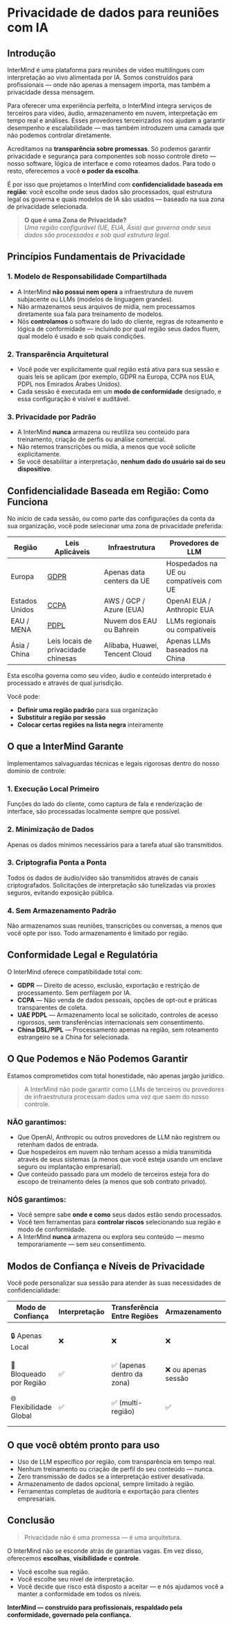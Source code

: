 # Privacidade de dados para reuniões com IA

## Introdução

InterMind é uma plataforma para reuniões de vídeo multilíngues com interpretação ao vivo alimentada por IA. Somos construídos para profissionais — onde não apenas a mensagem importa, mas também a privacidade dessa mensagem.

Para oferecer uma experiência perfeita, o InterMind integra serviços de terceiros para vídeo, áudio, armazenamento em nuvem, interpretação em tempo real e análises. Esses provedores terceirizados nos ajudam a garantir desempenho e escalabilidade — mas também introduzem uma camada que não podemos controlar diretamente.

Acreditamos na **transparência sobre promessas**. Só podemos garantir privacidade e segurança para componentes sob nosso controle direto — nosso software, lógica de interface e como roteamos dados. Para todo o resto, oferecemos a você **o poder da escolha**.

É por isso que projetamos o InterMind com **confidencialidade baseada em região**: você escolhe onde seus dados são processados, qual estrutura legal os governa e quais modelos de IA são usados — baseado na sua zona de privacidade selecionada.

> **O que é uma Zona de Privacidade?**  
> _Uma região configurável (UE, EUA, Ásia) que governa onde seus dados são processados e sob qual estrutura legal._

## Princípios Fundamentais de Privacidade

### 1. **Modelo de Responsabilidade Compartilhada**

- A InterMind **não possui nem opera** a infraestrutura de nuvem subjacente ou LLMs (modelos de linguagem grandes).
- Não armazenamos seus arquivos de mídia, nem processamos diretamente sua fala para treinamento de modelos.
- Nós **controlamos** o software do lado do cliente, regras de roteamento e lógica de conformidade — incluindo por qual região seus dados fluem, qual modelo é usado e sob quais condições.

### 2. **Transparência Arquitetural**

- Você pode ver explicitamente qual região está ativa para sua sessão e quais leis se aplicam (por exemplo, GDPR na Europa, CCPA nos EUA, PDPL nos Emirados Árabes Unidos).
- Cada sessão é executada em um **modo de conformidade** designado, e essa configuração é visível e auditável.

### 3. **Privacidade por Padrão**

- A InterMind **nunca** armazena ou reutiliza seu conteúdo para treinamento, criação de perfis ou análise comercial.
- Não retemos transcrições ou mídia, a menos que você solicite explicitamente.
- Se você desabilitar a interpretação, **nenhum dado do usuário sai do seu dispositivo**.

## Confidencialidade Baseada em Região: Como Funciona

No início de cada sessão, ou como parte das configurações da conta da sua organização, você pode selecionar uma zona de privacidade preferida:

| Região        | Leis Aplicáveis                                                                               | Infraestrutura                 | Provedores de LLM          |
| ------------- | --------------------------------------------------------------------------------------------- | ------------------------------ | -------------------------- |
| Europa        | [GDPR](https://gdpr.eu)                                                                       | Apenas data centers da UE      | Hospedados na UE ou compatíveis com UE  |
| Estados Unidos | [CCPA](https://oag.ca.gov/privacy/ccpa)                                                       | AWS / GCP / Azure (EUA)        | OpenAI EUA / Anthropic EUA   |
| EAU / MENA    | [PDPL](https://www.signzy.com/data-privacy-laws-in-the-uae-2025-everything-you-need-to-know/) | Nuvem dos EAU ou Bahrein       | LLMs regionais ou compatíveis |
| Ásia / China  | Leis locais de privacidade chinesas                                                          | Alibaba, Huawei, Tencent Cloud | Apenas LLMs baseados na China      |

Esta escolha governa como seu vídeo, áudio e conteúdo interpretado é processado e através de qual jurisdição.

Você pode:

- **Definir uma região padrão** para sua organização
- **Substituir a região por sessão**
- **Colocar certas regiões na lista negra** inteiramente

## O que a InterMind Garante

Implementamos salvaguardas técnicas e legais rigorosas dentro do nosso domínio de controle:

### 1. **Execução Local Primeiro**

Funções do lado do cliente, como captura de fala e renderização de interface, são processadas localmente sempre que possível.

### 2. **Minimização de Dados**

Apenas os dados mínimos necessários para a tarefa atual são transmitidos.

### 3. **Criptografia Ponta a Ponta**

Todos os dados de áudio/vídeo são transmitidos através de canais criptografados. Solicitações de interpretação são tunelizadas via proxies seguros, evitando exposição pública.

### 4. **Sem Armazenamento Padrão**

Não armazenamos suas reuniões, transcrições ou conversas, a menos que você opte por isso. Todo armazenamento é limitado por região.

## Conformidade Legal e Regulatória

O InterMind oferece compatibilidade total com:

- **GDPR** — Direito de acesso, exclusão, exportação e restrição de processamento. Sem perfilagem por IA.
- **CCPA** — Não venda de dados pessoais, opções de opt-out e práticas transparentes de coleta.
- **UAE PDPL** — Armazenamento local se solicitado, controles de acesso rigorosos, sem transferências internacionais sem consentimento.
- **China DSL/PIPL** — Processamento apenas na região, sem roteamento estrangeiro se a China for selecionada.

## O Que Podemos e Não Podemos Garantir

Estamos comprometidos com total honestidade, não apenas jargão jurídico.

> A InterMind não pode garantir como LLMs de terceiros ou provedores de infraestrutura processam dados uma vez que saem do nosso controle.

### NÃO garantimos:

- Que OpenAI, Anthropic ou outros provedores de LLM não registrem ou retenham dados de entrada.
- Que hospedeiros em nuvem não tenham acesso a mídia transmitida através de seus sistemas (a menos que você esteja usando um enclave seguro ou implantação empresarial).
- Que conteúdo passado para um modelo de terceiros esteja fora do escopo de treinamento deles (a menos que sob contrato privado).

### NÓS garantimos:

- Você sempre sabe **onde e como** seus dados estão sendo processados.
- Você tem ferramentas para **controlar riscos** selecionando sua região e modo de conformidade.
- A InterMind **nunca** armazena ou explora seu conteúdo — mesmo temporariamente — sem seu consentimento.

## Modos de Confiança e Níveis de Privacidade

Você pode personalizar sua sessão para atender às suas necessidades de confidencialidade:

| Modo de Confiança | Interpretação | Transferência Entre Regiões | Armazenamento      | Melhor Para                              |
| ----------------- | ------------- | --------------------------- | ------------------ | ---------------------------------------- |
| 🔒 Apenas Local   | ❌             | ❌                          | ❌                 | Jurídico, governo, revisões internas     |
| 🔐 Bloqueado por Região | ✅       | ✅ (apenas dentro da zona)  | ❌ ou apenas sessão | Saúde, finanças, RH                     |
| 🌐 Flexibilidade Global | ✅       | ✅ (multi-região)           | ✅                 | Suporte, vendas, equipes multinacionais |

## O que você obtém pronto para uso

- Uso de LLM específico por região, com transparência em tempo real.
- Nenhum treinamento ou criação de perfil do seu conteúdo — nunca.
- Zero transmissão de dados se a interpretação estiver desativada.
- Armazenamento de dados opcional, sempre limitado à região.
- Ferramentas completas de auditoria e exportação para clientes empresariais.

## Conclusão

> Privacidade não é uma promessa — é uma arquitetura.

O InterMind não se esconde atrás de garantias vagas. Em vez disso, oferecemos **escolhas**, **visibilidade** e **controle**.

- Você escolhe sua região.
- Você escolhe seu nível de interpretação.
- Você decide que risco está disposto a aceitar — e nós ajudamos você a manter a conformidade em todos os níveis.

**InterMind — construído para profissionais, respaldado pela conformidade, governado pela confiança.**